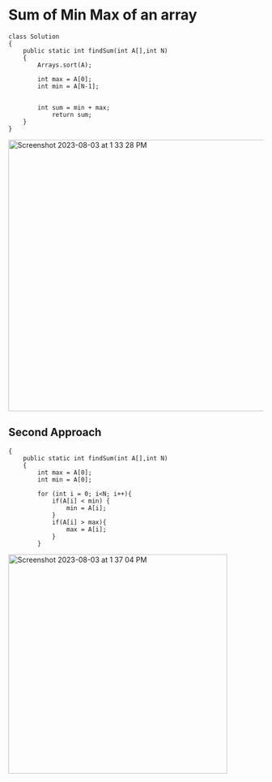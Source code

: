 # Sum of Min Max of an array 
```
class Solution
{ 
    public static int findSum(int A[],int N) 
    {
        Arrays.sort(A);
        
        int max = A[0]; 
        int min = A[N-1];
        
    
        int sum = min + max; 
            return sum;
    }
}

```
<img width="535" alt="Screenshot 2023-08-03 at 1 33 28 PM" src="https://github.com/Abhi-Codehub/DSA-/assets/111800760/bfcfab61-6391-47e7-b0ca-c24492d81833">

## Second Approach 
``` class Solution
{ 
    public static int findSum(int A[],int N) 
    {
        int max = A[0]; 
        int min = A[0];
        
        for (int i = 0; i<N; i++){
            if(A[i] < min) {
                min = A[i];
            }
            if(A[i] > max){
                max = A[i];
            }
        }
```
<img width="432" alt="Screenshot 2023-08-03 at 1 37 04 PM" src="https://github.com/Abhi-Codehub/DSA-/assets/111800760/ae0e8493-1031-4b3f-9954-5d4ae44f4119">

